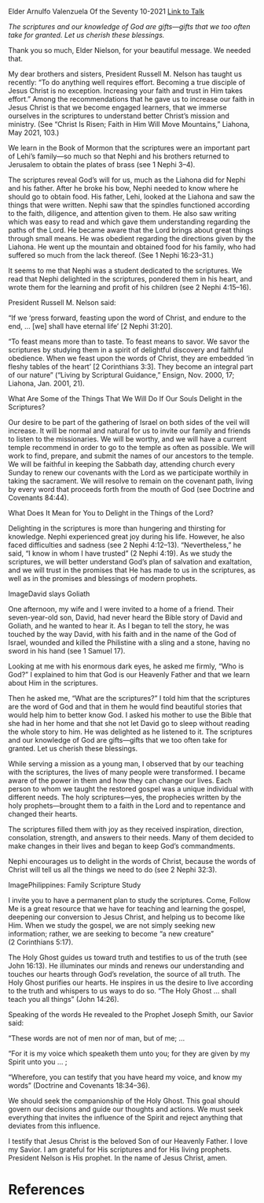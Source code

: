 Elder Arnulfo Valenzuela
Of the Seventy
10-2021
[Link to Talk](https://www.churchofjesuschrist.org/study/general-conference/2021/10/34valenzuela?lang=eng)

_The scriptures and our knowledge of God are gifts—gifts that we too often take for granted. Let us cherish these blessings._

Thank you so much, Elder Nielson, for your beautiful message. We needed that.

My dear brothers and sisters, President Russell M. Nelson has taught us recently: “To do anything well requires effort. Becoming a true disciple of Jesus Christ is no exception. Increasing your faith and trust in Him takes effort.” Among the recommendations that he gave us to increase our faith in Jesus Christ is that we become engaged learners, that we immerse ourselves in the scriptures to understand better Christ’s mission and ministry. (See “Christ Is Risen; Faith in Him Will Move Mountains,” Liahona, May 2021, 103.)

We learn in the Book of Mormon that the scriptures were an important part of Lehi’s family—so much so that Nephi and his brothers returned to Jerusalem to obtain the plates of brass (see 1 Nephi 3–4).

The scriptures reveal God’s will for us, much as the Liahona did for Nephi and his father. After he broke his bow, Nephi needed to know where he should go to obtain food. His father, Lehi, looked at the Liahona and saw the things that were written. Nephi saw that the spindles functioned according to the faith, diligence, and attention given to them. He also saw writing which was easy to read and which gave them understanding regarding the paths of the Lord. He became aware that the Lord brings about great things through small means. He was obedient regarding the directions given by the Liahona. He went up the mountain and obtained food for his family, who had suffered so much from the lack thereof. (See 1 Nephi 16:23–31.)

It seems to me that Nephi was a student dedicated to the scriptures. We read that Nephi delighted in the scriptures, pondered them in his heart, and wrote them for the learning and profit of his children (see 2 Nephi 4:15–16).

President Russell M. Nelson said:

“If we ‘press forward, feasting upon the word of Christ, and endure to the end, … [we] shall have eternal life’ [2 Nephi 31:20].

“To feast means more than to taste. To feast means to savor. We savor the scriptures by studying them in a spirit of delightful discovery and faithful obedience. When we feast upon the words of Christ, they are embedded ‘in fleshy tables of the heart’ [2 Corinthians 3:3]. They become an integral part of our nature” (“Living by Scriptural Guidance,” Ensign, Nov. 2000, 17; Liahona, Jan. 2001, 21).





What Are Some of the Things That We Will Do If Our Souls Delight in the Scriptures?



Our desire to be part of the gathering of Israel on both sides of the veil will increase. It will be normal and natural for us to invite our family and friends to listen to the missionaries. We will be worthy, and we will have a current temple recommend in order to go to the temple as often as possible. We will work to find, prepare, and submit the names of our ancestors to the temple. We will be faithful in keeping the Sabbath day, attending church every Sunday to renew our covenants with the Lord as we participate worthily in taking the sacrament. We will resolve to remain on the covenant path, living by every word that proceeds forth from the mouth of God (see Doctrine and Covenants 84:44).







What Does It Mean for You to Delight in the Things of the Lord?



Delighting in the scriptures is more than hungering and thirsting for knowledge. Nephi experienced great joy during his life. However, he also faced difficulties and sadness (see 2 Nephi 4:12–13). “Nevertheless,” he said, “I know in whom I have trusted” (2 Nephi 4:19). As we study the scriptures, we will better understand God’s plan of salvation and exaltation, and we will trust in the promises that He has made to us in the scriptures, as well as in the promises and blessings of modern prophets.

  ImageDavid slays Goliath

One afternoon, my wife and I were invited to a home of a friend. Their seven-year-old son, David, had never heard the Bible story of David and Goliath, and he wanted to hear it. As I began to tell the story, he was touched by the way David, with his faith and in the name of the God of Israel, wounded and killed the Philistine with a sling and a stone, having no sword in his hand (see 1 Samuel 17).

Looking at me with his enormous dark eyes, he asked me firmly, “Who is God?” I explained to him that God is our Heavenly Father and that we learn about Him in the scriptures.

Then he asked me, “What are the scriptures?” I told him that the scriptures are the word of God and that in them he would find beautiful stories that would help him to better know God. I asked his mother to use the Bible that she had in her home and that she not let David go to sleep without reading the whole story to him. He was delighted as he listened to it. The scriptures and our knowledge of God are gifts—gifts that we too often take for granted. Let us cherish these blessings.

While serving a mission as a young man, I observed that by our teaching with the scriptures, the lives of many people were transformed. I became aware of the power in them and how they can change our lives. Each person to whom we taught the restored gospel was a unique individual with different needs. The holy scriptures—yes, the prophecies written by the holy prophets—brought them to a faith in the Lord and to repentance and changed their hearts.

The scriptures filled them with joy as they received inspiration, direction, consolation, strength, and answers to their needs. Many of them decided to make changes in their lives and began to keep God’s commandments.

Nephi encourages us to delight in the words of Christ, because the words of Christ will tell us all the things we need to do (see 2 Nephi 32:3).

  ImagePhilippines: Family Scripture Study

I invite you to have a permanent plan to study the scriptures. Come, Follow Me is a great resource that we have for teaching and learning the gospel, deepening our conversion to Jesus Christ, and helping us to become like Him. When we study the gospel, we are not simply seeking new information; rather, we are seeking to become “a new creature” (2 Corinthians 5:17).

The Holy Ghost guides us toward truth and testifies to us of the truth (see John 16:13). He illuminates our minds and renews our understanding and touches our hearts through God’s revelation, the source of all truth. The Holy Ghost purifies our hearts. He inspires in us the desire to live according to the truth and whispers to us ways to do so. “The Holy Ghost … shall teach you all things” (John 14:26).

Speaking of the words He revealed to the Prophet Joseph Smith, our Savior said:

“These words are not of men nor of man, but of me; …

“For it is my voice which speaketh them unto you; for they are given by my Spirit unto you … ;

“Wherefore, you can testify that you have heard my voice, and know my words” (Doctrine and Covenants 18:34–36).

We should seek the companionship of the Holy Ghost. This goal should govern our decisions and guide our thoughts and actions. We must seek everything that invites the influence of the Spirit and reject anything that deviates from this influence.

I testify that Jesus Christ is the beloved Son of our Heavenly Father. I love my Savior. I am grateful for His scriptures and for His living prophets. President Nelson is His prophet. In the name of Jesus Christ, amen.

# References
